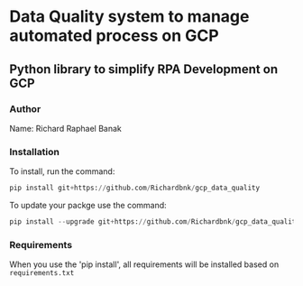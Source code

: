 # Data Quality system to manage automated process on GCP

## Python library to simplify RPA Development on GCP

### Author

Name: Richard Raphael Banak

### Installation

To install, run the command:

```python
pip install git+https://github.com/Richardbnk/gcp_data_quality
```

To update your packge use the command:

```python
pip install --upgrade git+https://github.com/Richardbnk/gcp_data_quality
```

### Requirements

When you use the 'pip install', all requirements will be installed based on `requirements.txt`
